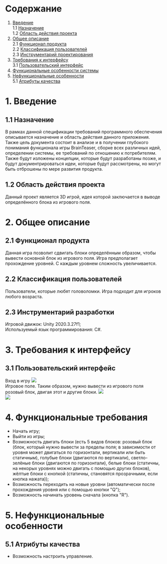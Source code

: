 # Содержание
1. [Введение](#1-Введение)  
1.1 [Назначение](#11-Назначение)  
1.2 [Область действия проекта](#12-Область-действия-проекта)  
2. [Общее описание](#2-Общее-описание)  
2.1 [Функционал продукта](#21-Функционал-продукта)  
2.2 [Классификация пользователей](#22-Классификация-пользователей)  
2.3 [Инструментарий проектирования](#23-Инструментарий-разработки)  
3. [Требования к интерфейсу](#3-Требования-к-интерфейсу)  
3.1 [Пользовательский интерфейс](#31-Пользовательский-интерфейс)  
4. [Функциональные особенности системы](#4-Функциональные-требования)  
5. [Нефункциональные особенности](#5-Нефункциональные-особенности)  
5.1 [Атрибуты качества](#51-Атрибуты-качества)  
# 1. Введение
## 1.1 Назначение 
В рамках данной спецификации требований программного обеспечения описывается назначение и область действия данного приложения. Также цель документа состоит в анализе и в получении глубокого понимания функционала игры BrainTeaser, сборке всех различных идей, определении системы, ее требований по отношению к потребителям. Также будут изложены концепции, которые будут разработаны позже, и будут документрироваться идеи, которые будут рассмотрены, но могут быть отброшены по мере развития продукта.
## 1.2 Область действия проекта
Данный проект является 3D игрой, идея которой заключается в выводе определённого блока из игрового поля.
# 2. Общее описание
## 2.1 Функционал продукта  
Данная игра позволит сдвигать блоки определённым образом, чтобы вывести основной блок из игрового поля. Игра предполагает прохождение уровней. С каждым уровнем сложность увеличивается.
## 2.2 Классификация пользователей 
Пользователи, которые любят головоломки. Игра подходит для игроков любого возраста.
## 2.3 Инструментарий разработки
Игровой движок: Unity 2020.3.27f1;  
Используемый язык программирования: C#.
# 3. Требования к интерфейсу
## 3.1 Пользовательский интерфейс  
Вход в игру
![](https://i.imgur.com/ZRktSnr.jpg)  
Игровое поле. Таким образом, нужно вывести из игрового поля розовый блок, двигая этот и другие блоки.
![](https://i.imgur.com/4mC0t1j.png)  
![](https://i.imgur.com/46ggWed.png)  
# 4. Функциональные требования 
 - Начать игру;  
 - Выйти из игры;  
 - Возможность двигать блоки (есть 5 видов блоков: розовый блок (блок, который нужно вывести за пределы поля; в зависимости от уровня может двигаться по горизонтали, вертикали или быть статичным), голубые блоки (двигаются по вертикали), светло-зелёные блоки (двигаются по горизонтали), белые блоки (статичны, на некорых уровнях можно двигать с помощью других блоков), жёлтые блоки с кнопкой (статичны, становятся прозрачными, если кнопка нажата));  
 - Возможность переходить на новые уровни (автоматически после прохождения уровня или с помощью кнопки "Q");  
 - Возможность начинать уровень сначала (кнопка "R").  
# 5. Нефункциональные особенности  
## 5.1 Атрибуты качества  
 - Возможность настроить управление.

